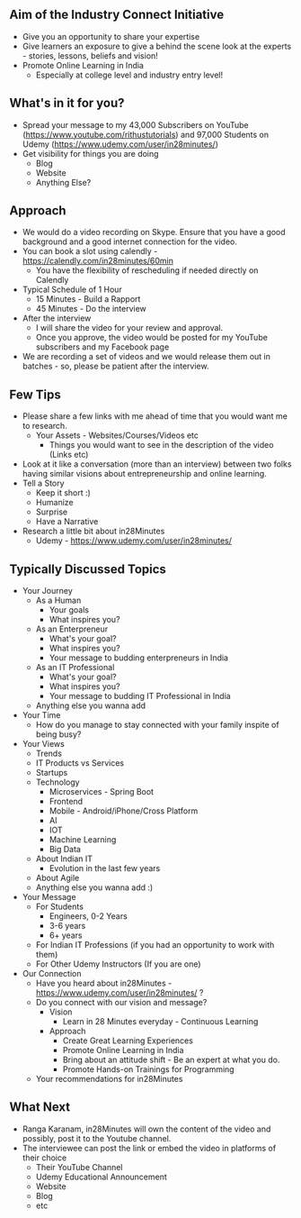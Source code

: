 ## Aim of the Industry Connect Initiative
- Give you an opportunity to share your expertise 
- Give learners an exposure to give a behind the scene look at the experts - stories, lessons, beliefs and vision!
- Promote Online Learning in India
	- Especially at college level and industry entry level!

## What's in it for you?
- Spread your message to my 43,000 Subscribers on YouTube (https://www.youtube.com/rithustutorials) and 97,000 Students on Udemy (https://www.udemy.com/user/in28minutes/)
- Get visibility for things you are doing
	- Blog
	- Website
	- Anything Else?

## Approach
- We would do a video recording on Skype. Ensure that you have a good background and a good internet connection for the video.
- You can book a slot using calendly - https://calendly.com/in28minutes/60min
	- You have the flexibility of rescheduling if needed directly on Calendly
- Typical Schedule of 1 Hour
	- 15 Minutes - Build a Rapport
	- 45 Minutes - Do the interview
- After the interview
	- I will share the video for your review and approval.
	- Once you approve, the video would be posted for my YouTube subscribers and my Facebook page
- We are recording a set of videos and we would release them out in batches - so, please be patient after the interview.

## Few Tips 
- Please share a few links with me ahead of time that you would want me to research.
	- Your Assets - Websites/Courses/Videos etc
		- Things you would want to see in the description of the video (Links etc)
- Look at it like a conversation (more than an interview) between two folks having similar visions about entrepreneurship and online learning.
- Tell a Story
	- Keep it short :)
	- Humanize
	- Surprise
	- Have a Narrative
- Research a little bit about in28Minutes
	- Udemy - https://www.udemy.com/user/in28minutes/ 

## Typically Discussed Topics

- Your Journey
	- As a Human
		- Your goals
		- What inspires you?
	- As an Enterpreneur 
		- What's your goal?
		- What inspires you?
		- Your message to budding enterpreneurs in India
	- As an IT Professional 
		- What's your goal?
		- What inspires you?
		- Your message to budding IT Professional in India
	- Anything else you wanna add
- Your Time
	- How do you manage to stay connected with your family inspite of being busy?
- Your Views
	- Trends
	- IT Products vs Services
	- Startups	
	- Technology
		- Microservices - Spring Boot
		- Frontend
		- Mobile - Android/iPhone/Cross Platform
		- AI
		- IOT
		- Machine Learning
		- Big Data
	- About Indian IT
		- Evolution in the last few years
	- About Agile
	- Anything else you wanna add :)
- Your Message
	- For Students
		- Engineers, 0-2 Years
		- 3-6 years
		- 6+ years
	- For Indian IT Professions (if you had an opportunity to work with them) 
	- For Other Udemy Instructors (If you are one)
- Our Connection
	- Have you heard about in28Minutes - https://www.udemy.com/user/in28minutes/ ?
	- Do you connect with our vision and message?
		- Vision
			- Learn in 28 Minutes everyday - Continuous Learning
		- Approach
			- Create Great Learning Experiences
			- Promote Online Learning in India
			- Bring about an attitude shift - Be an expert at what you do.
			- Promote Hands-on Trainings for Programming
	- Your recommendations for in28Minutes

## What Next
- Ranga Karanam, in28Minutes will own the content of the video and possibly, post it to the Youtube channel.
- The interviewee can post the link or embed the video in platforms of their choice 
   - Their YouTube Channel
   - Udemy Educational Announcement
   - Website
   - Blog
   - etc
